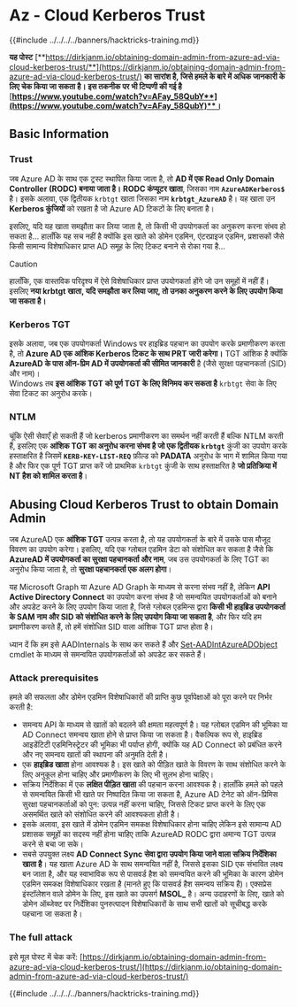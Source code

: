 # Az - Cloud Kerberos Trust

{{#include ../../../../banners/hacktricks-training.md}}

**यह पोस्ट** [**https://dirkjanm.io/obtaining-domain-admin-from-azure-ad-via-cloud-kerberos-trust/**](https://dirkjanm.io/obtaining-domain-admin-from-azure-ad-via-cloud-kerberos-trust/) **का सारांश है, जिसे हमले के बारे में अधिक जानकारी के लिए चेक किया जा सकता है। इस तकनीक पर भी टिप्पणी की गई है** [**https://www.youtube.com/watch?v=AFay_58QubY**](https://www.youtube.com/watch?v=AFay_58QubY)**।**

## Basic Information

### Trust

जब Azure AD के साथ एक ट्रस्ट स्थापित किया जाता है, तो **AD में एक Read Only Domain Controller (RODC) बनाया जाता है।** **RODC कंप्यूटर खाता**, जिसका नाम **`AzureADKerberos$`** है। इसके अलावा, एक द्वितीयक `krbtgt` खाता जिसका नाम **`krbtgt_AzureAD`** है। यह खाता उन **Kerberos कुंजियों** को रखता है जो Azure AD टिकटों के लिए बनाता है।

इसलिए, यदि यह खाता समझौता कर लिया जाता है, तो किसी भी उपयोगकर्ता का अनुकरण करना संभव हो सकता है... हालाँकि यह सच नहीं है क्योंकि इस खाते को डोमेन एडमिन, एंटरप्राइज एडमिन, प्रशासकों जैसे किसी सामान्य विशेषाधिकार प्राप्त AD समूह के लिए टिकट बनाने से रोका गया है...

> [!CAUTION]
> हालाँकि, एक वास्तविक परिदृश्य में ऐसे विशेषाधिकार प्राप्त उपयोगकर्ता होंगे जो उन समूहों में नहीं हैं। इसलिए **नया krbtgt खाता, यदि समझौता कर लिया जाए, तो उनका अनुकरण करने के लिए उपयोग किया जा सकता है।**

### Kerberos TGT

इसके अलावा, जब एक उपयोगकर्ता Windows पर हाइब्रिड पहचान का उपयोग करके प्रमाणीकरण करता है, तो **Azure AD एक आंशिक Kerberos टिकट के साथ PRT जारी करेगा।** TGT आंशिक है क्योंकि **AzureAD के पास ऑन-प्रिम AD में उपयोगकर्ता की सीमित जानकारी** है (जैसे सुरक्षा पहचानकर्ता (SID) और नाम)।\
Windows तब **इस आंशिक TGT को पूर्ण TGT के लिए विनिमय कर सकता है** `krbtgt` सेवा के लिए सेवा टिकट का अनुरोध करके।

### NTLM

चूंकि ऐसी सेवाएँ हो सकती हैं जो kerberos प्रमाणीकरण का समर्थन नहीं करती हैं बल्कि NTLM करती हैं, इसलिए एक **आंशिक TGT का अनुरोध करना संभव है जो एक द्वितीयक `krbtgt`** कुंजी का उपयोग करके हस्ताक्षरित है जिसमें **`KERB-KEY-LIST-REQ`** फ़ील्ड को **PADATA** अनुरोध के भाग में शामिल किया गया है और फिर एक पूर्ण TGT प्राप्त करें जो प्राथमिक `krbtgt` कुंजी के साथ हस्ताक्षरित है **जो प्रतिक्रिया में NT हैश को शामिल करता है**।

## Abusing Cloud Kerberos Trust to obtain Domain Admin <a href="#abusing-cloud-kerberos-trust-to-obtain-domain-admin" id="abusing-cloud-kerberos-trust-to-obtain-domain-admin"></a>

जब AzureAD एक **आंशिक TGT** उत्पन्न करता है, तो यह उपयोगकर्ता के बारे में उसके पास मौजूद विवरण का उपयोग करेगा। इसलिए, यदि एक ग्लोबल एडमिन डेटा को संशोधित कर सकता है जैसे कि **AzureAD में उपयोगकर्ता का सुरक्षा पहचानकर्ता और नाम**, जब उस उपयोगकर्ता के लिए TGT का अनुरोध किया जाता है, तो **सुरक्षा पहचानकर्ता एक अलग होगा**।

यह Microsoft Graph या Azure AD Graph के माध्यम से करना संभव नहीं है, लेकिन **API Active Directory Connect** का उपयोग करना संभव है जो समन्वयित उपयोगकर्ताओं को बनाने और अपडेट करने के लिए उपयोग किया जाता है, जिसे ग्लोबल एडमिन्स द्वारा **किसी भी हाइब्रिड उपयोगकर्ता के SAM नाम और SID को संशोधित करने के लिए उपयोग किया जा सकता है**, और फिर यदि हम प्रमाणीकरण करते हैं, तो हमें संशोधित SID वाला आंशिक TGT प्राप्त होता है।

ध्यान दें कि हम इसे AADInternals के साथ कर सकते हैं और [Set-AADIntAzureADObject](https://aadinternals.com/aadinternals/#set-aadintazureadobject-a) cmdlet के माध्यम से समन्वयित उपयोगकर्ताओं को अपडेट कर सकते हैं।

### Attack prerequisites <a href="#attack-prerequisites" id="attack-prerequisites"></a>

हमले की सफलता और डोमेन एडमिन विशेषाधिकारों की प्राप्ति कुछ पूर्वापेक्षाओं को पूरा करने पर निर्भर करती है:

- समन्वय API के माध्यम से खातों को बदलने की क्षमता महत्वपूर्ण है। यह ग्लोबल एडमिन की भूमिका या AD Connect समन्वय खाता होने से प्राप्त किया जा सकता है। वैकल्पिक रूप से, हाइब्रिड आइडेंटिटी एडमिनिस्ट्रेटर की भूमिका भी पर्याप्त होगी, क्योंकि यह AD Connect को प्रबंधित करने और नए समन्वय खातों की स्थापना की अनुमति देती है।
- एक **हाइब्रिड खाता** होना आवश्यक है। इस खाते को पीड़ित खाते के विवरण के साथ संशोधित करने के लिए अनुकूल होना चाहिए और प्रमाणीकरण के लिए भी सुलभ होना चाहिए।
- सक्रिय निर्देशिका में एक **लक्षित पीड़ित खाता** की पहचान करना आवश्यक है। हालाँकि हमले को पहले से समन्वयित किसी भी खाते पर निष्पादित किया जा सकता है, Azure AD टेनेट को ऑन-प्रिमिस सुरक्षा पहचानकर्ताओं को पुन: उत्पन्न नहीं करना चाहिए, जिससे टिकट प्राप्त करने के लिए एक असमर्थित खाते को संशोधित करने की आवश्यकता होती है।
- इसके अलावा, इस खाते में डोमेन एडमिन समकक्ष विशेषाधिकार होना चाहिए लेकिन इसे सामान्य AD प्रशासक समूहों का सदस्य नहीं होना चाहिए ताकि AzureAD RODC द्वारा अमान्य TGT उत्पन्न करने से बचा जा सके।
- सबसे उपयुक्त लक्ष्य **AD Connect Sync सेवा द्वारा उपयोग किया जाने वाला सक्रिय निर्देशिका खाता है**। यह खाता Azure AD के साथ समन्वयित नहीं है, जिससे इसका SID एक संभावित लक्ष्य बन जाता है, और यह स्वाभाविक रूप से पासवर्ड हैश को समन्वयित करने की भूमिका के कारण डोमेन एडमिन समकक्ष विशेषाधिकार रखता है (मानते हुए कि पासवर्ड हैश समन्वय सक्रिय है)। एक्सप्रेस इंस्टॉलेशन वाले डोमेन के लिए, इस खाते का उपसर्ग **MSOL\_** है। अन्य उदाहरणों के लिए, खाते को डोमेन ऑब्जेक्ट पर निर्देशिका पुनरुत्पादन विशेषाधिकारों के साथ सभी खातों को सूचीबद्ध करके पहचाना जा सकता है।

### The full attack <a href="#the-full-attack" id="the-full-attack"></a>

इसे मूल पोस्ट में चेक करें: [https://dirkjanm.io/obtaining-domain-admin-from-azure-ad-via-cloud-kerberos-trust/](https://dirkjanm.io/obtaining-domain-admin-from-azure-ad-via-cloud-kerberos-trust/)

{{#include ../../../../banners/hacktricks-training.md}}
